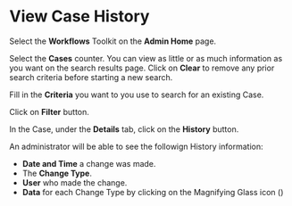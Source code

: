 # View Case History

Select the **Workflows** Toolkit on the **Admin Home** page.

Select the **Cases** counter. You can view as little or as much information as you want on the search results page. Click on **Clear** to remove any prior search criteria before starting a new search.

Fill in the **Criteria** you want to you use to search for an existing Case.

Click on **Filter** button.

In the Case, under the **Details** tab, click on the **History** button. 

An administrator will be able to see the followign History information:
* **Date and Time** a change was made.
* The **Change Type**.
* **User** who made the change.
* **Data** for each Change Type by clicking on the Magnifying Glass icon (<i class="fas fa-search"></i>)
